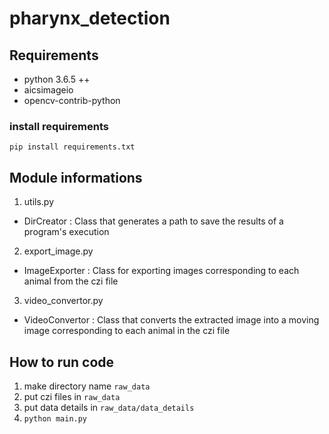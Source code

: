 # pharynx_detection

## Requirements
* python 3.6.5 ++
* aicsimageio
* opencv-contrib-python

### install requirements
  ```pip install requirements.txt```

## Module informations
1. utils.py
  * DirCreator : Class that generates a path to save the results of a program's execution
2. export_image.py
  * ImageExporter : Class for exporting images corresponding to each animal from the czi file
3. video_convertor.py
  * VideoConvertor : Class that converts the extracted image into a moving image corresponding to each animal in the czi file

## How to run code
1. make directory name `raw_data`
2. put czi files in `raw_data`
3. put data details in `raw_data/data_details`
4. `python main.py`
